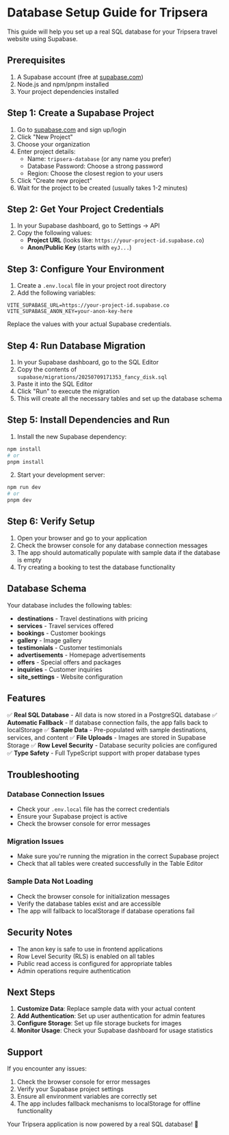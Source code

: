 # Database Setup Guide for Tripsera

This guide will help you set up a real SQL database for your Tripsera travel website using Supabase.

## Prerequisites

1. A Supabase account (free at [supabase.com](https://supabase.com))
2. Node.js and npm/pnpm installed
3. Your project dependencies installed

## Step 1: Create a Supabase Project

1. Go to [supabase.com](https://supabase.com) and sign up/login
2. Click "New Project"
3. Choose your organization
4. Enter project details:
   - Name: `tripsera-database` (or any name you prefer)
   - Database Password: Choose a strong password
   - Region: Choose the closest region to your users
5. Click "Create new project"
6. Wait for the project to be created (usually takes 1-2 minutes)

## Step 2: Get Your Project Credentials

1. In your Supabase dashboard, go to Settings → API
2. Copy the following values:
   - **Project URL** (looks like: `https://your-project-id.supabase.co`)
   - **Anon/Public Key** (starts with `eyJ...`)

## Step 3: Configure Your Environment

1. Create a `.env.local` file in your project root directory
2. Add the following variables:

```env
VITE_SUPABASE_URL=https://your-project-id.supabase.co
VITE_SUPABASE_ANON_KEY=your-anon-key-here
```

Replace the values with your actual Supabase credentials.

## Step 4: Run Database Migration

1. In your Supabase dashboard, go to the SQL Editor
2. Copy the contents of `supabase/migrations/20250709171353_fancy_disk.sql`
3. Paste it into the SQL Editor
4. Click "Run" to execute the migration
5. This will create all the necessary tables and set up the database schema

## Step 5: Install Dependencies and Run

1. Install the new Supabase dependency:
```bash
npm install
# or
pnpm install
```

2. Start your development server:
```bash
npm run dev
# or
pnpm dev
```

## Step 6: Verify Setup

1. Open your browser and go to your application
2. Check the browser console for any database connection messages
3. The app should automatically populate with sample data if the database is empty
4. Try creating a booking to test the database functionality

## Database Schema

Your database includes the following tables:

- **destinations** - Travel destinations with pricing
- **services** - Travel services offered
- **bookings** - Customer bookings
- **gallery** - Image gallery
- **testimonials** - Customer testimonials
- **advertisements** - Homepage advertisements
- **offers** - Special offers and packages
- **inquiries** - Customer inquiries
- **site_settings** - Website configuration

## Features

✅ **Real SQL Database** - All data is now stored in a PostgreSQL database
✅ **Automatic Fallback** - If database connection fails, the app falls back to localStorage
✅ **Sample Data** - Pre-populated with sample destinations, services, and content
✅ **File Uploads** - Images are stored in Supabase Storage
✅ **Row Level Security** - Database security policies are configured
✅ **Type Safety** - Full TypeScript support with proper database types

## Troubleshooting

### Database Connection Issues
- Check your `.env.local` file has the correct credentials
- Ensure your Supabase project is active
- Check the browser console for error messages

### Migration Issues
- Make sure you're running the migration in the correct Supabase project
- Check that all tables were created successfully in the Table Editor

### Sample Data Not Loading
- Check the browser console for initialization messages
- Verify the database tables exist and are accessible
- The app will fallback to localStorage if database operations fail

## Security Notes

- The anon key is safe to use in frontend applications
- Row Level Security (RLS) is enabled on all tables
- Public read access is configured for appropriate tables
- Admin operations require authentication

## Next Steps

1. **Customize Data**: Replace sample data with your actual content
2. **Add Authentication**: Set up user authentication for admin features
3. **Configure Storage**: Set up file storage buckets for images
4. **Monitor Usage**: Check your Supabase dashboard for usage statistics

## Support

If you encounter any issues:
1. Check the browser console for error messages
2. Verify your Supabase project settings
3. Ensure all environment variables are correctly set
4. The app includes fallback mechanisms to localStorage for offline functionality

Your Tripsera application is now powered by a real SQL database! 🎉

